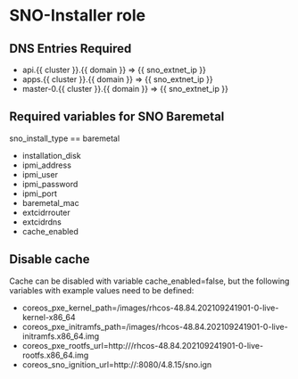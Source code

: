 # SNO-Installer role

## DNS Entries Required

- api.{{ cluster }}.{{ domain }}  =>  {{ sno_extnet_ip }}
- apps.{{ cluster }}.{{ domain }}  =>  {{ sno_extnet_ip }} 
- master-0.{{ cluster }}.{{ domain }}  =>  {{ sno_extnet_ip }}

## Required variables for SNO Baremetal

sno_install_type == baremetal
- installation_disk
- ipmi_address
- ipmi_user
- ipmi_password
- ipmi_port
- baremetal_mac
- extcidrrouter
- extcidrdns
- cache_enabled

## Disable cache

Cache can be disabled with variable cache_enabled=false, but the following variables with example values need to be defined:

- coreos_pxe_kernel_path=/images/rhcos-48.84.202109241901-0-live-kernel-x86_64
- coreos_pxe_initramfs_path=/images/rhcos-48.84.202109241901-0-live-initramfs.x86_64.img
- coreos_pxe_rootfs_url=http://<web-server>/rhcos-48.84.202109241901-0-live-rootfs.x86_64.img
- coreos_sno_ignition_url=http://<web-server>:8080/4.8.15/sno.ign

